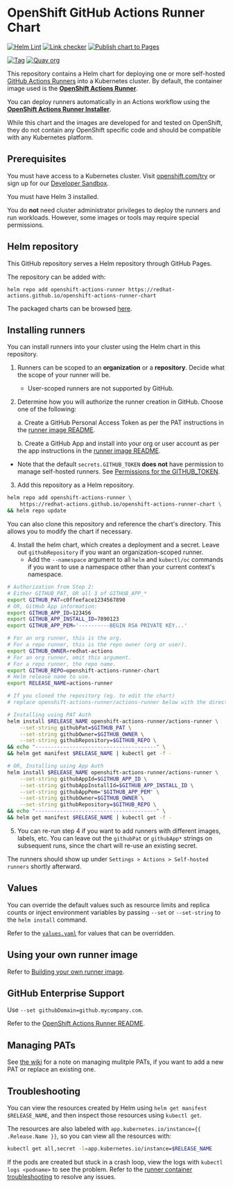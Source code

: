 # OpenShift GitHub Actions Runner Chart 

[![Helm Lint](https://github.com/redhat-actions/openshift-actions-runner-chart/workflows/Helm%20Lint/badge.svg)](https://github.com/redhat-actions/openshift-actions-runner-chart/actions)
[![Link checker](https://github.com/redhat-actions/openshift-actions-runner-chart/workflows/Link%20checker/badge.svg)](https://github.com/redhat-actions/openshift-actions-runner-chart/actions)
[![Publish chart to Pages](https://github.com/redhat-actions/openshift-actions-runner-chart/workflows/Publish%20chart%20to%20Pages/badge.svg)](https://github.com/redhat-actions/openshift-actions-runner-chart/actions)

[![Tag](https://img.shields.io/github/v/tag/redhat-actions/openshift-actions-runner-chart)](https://github.com/redhat-actions/openshift-actions-runner-chart/tags)
[![Quay org](https://img.shields.io/badge/quay-redhat--github--actions-red)](https://quay.io/organization/redhat-github-actions)

This repository contains a Helm chart for deploying one or more self-hosted <!-- markdown-link-check-disable --> [GitHub Actions Runners]((https://docs.github.com/en/actions/hosting-your-own-runners/about-self-hosted-runners)) <!-- markdown-link-check-enable -->
into a Kubernetes cluster. By default, the container image used is the [**OpenShift Actions Runner**](https://github.com/redhat-actions/openshift-actions-runner).

You can deploy runners automatically in an Actions workflow using the [**OpenShift Actions Runner Installer**](https://github.com/redhat-actions/openshift-actions-runner-installer).

While this chart and the images are developed for and tested on OpenShift, they do not contain any OpenShift specific code and should be compatible with any Kubernetes platform.

## Prerequisites
You must have access to a Kubernetes cluster. Visit [openshift.com/try](https://www.openshift.com/try) or sign up for our [Developer Sandbox](https://developers.redhat.com/developer-sandbox).

You must have Helm 3 installed.

You do **not** need cluster administrator privileges to deploy the runners and run workloads. However, some images or tools may require special permissions.

## Helm repository
This GitHub repository serves a Helm repository through GitHub Pages.

The repository can be added with:
```
helm repo add openshift-actions-runner https://redhat-actions.github.io/openshift-actions-runner-chart
```

The packaged charts can be browsed [here](https://github.com/redhat-actions/openshift-actions-runner-chart/tree/release-chart/packages).

## Installing runners

You can install runners into your cluster using the Helm chart in this repository.

1. Runners can be scoped to an **organization** or a **repository**. Decide what the scope of your runner will be.
    - User-scoped runners are not supported by GitHub.
2. Determine how you will authorize the runner creation in GitHub. Choose one of the following:

    a. Create a GitHub Personal Access Token as per the PAT instructions in the [runner image README](https://github.com/redhat-actions/openshift-actions-runner#pat-guidelines).

    b. Create a GitHub App and install into your org or user account as per the app instructions in the [runner image README](https://github.com/redhat-actions/openshift-actions-runners/blob/main/docs/github-app-authentication.md).

- Note that the default `secrets.GITHUB_TOKEN` **does not** have permission to manage self-hosted runners. See [Permissions for the GITHUB_TOKEN](https://docs.github.com/en/actions/reference/authentication-in-a-workflow#permissions-for-the-github_token).

3. Add this repository as a Helm repository.
```bash
helm repo add openshift-actions-runner \
    https://redhat-actions.github.io/openshift-actions-runner-chart \
&& helm repo update
```
You can also clone this repository and reference the chart's directory. This allows you to modify the chart if necessary.

4. Install the helm chart, which creates a deployment and a secret. Leave out `githubRepository` if you want an organization-scoped runner.
    - Add the `--namespace` argument to all `helm` and `kubectl/oc` commands if you want to use a namespace other than your current context's namespace.

```bash
# Authorization from Step 2:
# Either GITHUB_PAT, OR all 3 of GITHUB_APP_*
export GITHUB_PAT=c0ffeeface1234567890
# OR, GitHub App information:
export GITHUB_APP_ID=123456
export GITHUB_APP_INSTALL_ID=7890123
export GITHUB_APP_PEM='----------BEGIN RSA PRIVATE KEY...'

# For an org runner, this is the org.
# For a repo runner, this is the repo owner (org or user).
export GITHUB_OWNER=redhat-actions
# For an org runner, omit this argument.
# For a repo runner, the repo name.
export GITHUB_REPO=openshift-actions-runner-chart
# Helm release name to use.
export RELEASE_NAME=actions-runner

# If you cloned the repository (eg. to edit the chart)
# replace openshift-actions-runner/actions-runner below with the directory containing Chart.yaml.

# Installing using PAT Auth
helm install $RELEASE_NAME openshift-actions-runner/actions-runner \
    --set-string githubPat=$GITHUB_PAT \
    --set-string githubOwner=$GITHUB_OWNER \
    --set-string githubRepository=$GITHUB_REPO \
&& echo "---------------------------------------" \
&& helm get manifest $RELEASE_NAME | kubectl get -f -

# OR, Installing using App Auth
helm install $RELEASE_NAME openshift-actions-runner/actions-runner \
    --set-string githubAppId=$GITHUB_APP_ID \
    --set-string githubAppInstallId=$GITHUB_APP_INSTALL_ID \
    --set-string githubAppPem="$GITHUB_APP_PEM" \
    --set-string githubOwner=$GITHUB_OWNER \
    --set-string githubRepository=$GITHUB_REPO \
&& echo "---------------------------------------" \
&& helm get manifest $RELEASE_NAME | kubectl get -f -
```
5. You can re-run step 4 if you want to add runners with different images, labels, etc. You can leave out the `githubPat` or `githubApp*` strings on subsequent runs, since the chart will re-use an existing secret.


The runners should show up under `Settings > Actions > Self-hosted runners` shortly afterward.

## Values

You can override the default values such as resource limits and replica counts or inject environment variables by passing `--set` or `--set-string` to the `helm install` command.

Refer to the [`values.yaml`](./values.yaml) for values that can be overridden.

## Using your own runner image
Refer to [Building your own runner image](https://github.com/redhat-actions/openshift-actions-runner/tree/main/base#own-image).

## GitHub Enterprise Support
Use `--set githubDomain=github.mycompany.com`.

Refer to the [OpenShift Actions Runner README](https://github.com/redhat-actions/openshift-actions-runner#enterprise-support).

## Managing PATs
See [the wiki](https://github.com/redhat-actions/openshift-actions-runner-chart/wiki/Managing-PATs) for a note on managing mulitple PATs, if you want to add a new PAT or replace an existing one.

## Troubleshooting
You can view the resources created by Helm using `helm get manifest $RELEASE_NAME`, and then inspect those resources using `kubectl get`.

The resources are also labeled with `app.kubernetes.io/instance={{ .Release.Name }}`, so you can view all the resources with:

```sh
kubectl get all,secret -l=app.kubernetes.io/instance=$RELEASE_NAME
```

If the pods are created but stuck in a crash loop, view the logs with `kubectl logs <podname>` to see the problem. Refer to the [runner container troubleshooting](https://github.com/redhat-actions/openshift-actions-runner#troubleshooting) to resolve any issues.
